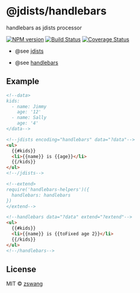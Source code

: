 # @jdists/handlebars

handlebars as jdists processor

[![NPM version][npm-image]][npm-url] [![Build Status][travis-image]][travis-url] [![Coverage Status][coverage-image]][coverage-url]

* @see [jdists](https://github.com/zswang/jdists)

* @see [handlebars](https://github.com/wycats/handlebars.js)

## Example

```html
<!--data>
kids:
  - name: Jimmy
    age: '12'
  - name: Sally
    age: '4'
</data-->

<!--jdists encoding="handlebars" data="?data"-->
<ul>
  {{#kids}}
  <li>{{name}} is {{age}}</li>
  {{/kids}}
</ul>
<!--/jdists-->

<!--extend>
require('handlebars-helpers')({
  handlebars: handlebars
})
</extend-->

<!--handlebars data="?data" extend="?extend"-->
<ul>
  {{#kids}}
  <li>{{name}} is {{toFixed age 2}}</li>
  {{/kids}}
</ul>
<!--/handlebars-->
```

## License

MIT © [zswang](http://weibo.com/zswang)

[npm-url]: https://badge.fury.io/js/%40jdists%2Fhandlebars
[npm-image]: https://badge.fury.io/js/%40jdists%2Fhandlebars.svg
[travis-url]: https://travis-ci.org/jdists/handlebars
[travis-image]: https://travis-ci.org/jdists/handlebars.svg?branch=master
[coverage-url]: https://coveralls.io/github/jdists/handlebars?branch=master
[coverage-image]: https://coveralls.io/repos/jdists/handlebars/badge.svg?branch=master&service=github